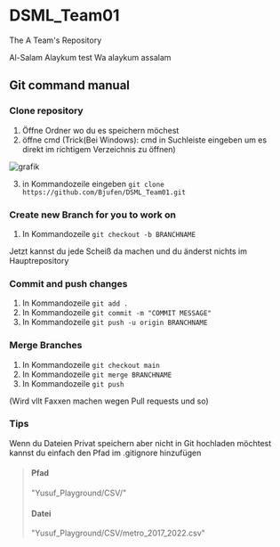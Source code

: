 # DSML_Team01

The A Team's Repository

Al-Salam Alaykum
test
Wa alaykum assalam

## Git command manual

### Clone repository 

1. Öffne Ordner wo du es speichern möchest
2. öffne cmd (Trick(Bei Windows): cmd in Suchleiste eingeben um es direkt im richtigem Verzeichnis zu öffnen)

![grafik](https://user-images.githubusercontent.com/21199937/236054382-fac54d4a-a0ac-4b2a-a4e6-ba6be8b3ee91.png)

3. in Kommandozeile eingeben `git clone https://github.com/Bjufen/DSML_Team01.git`

### Create new Branch for you to work on

1. In Kommandozeile `git checkout -b BRANCHNAME`

Jetzt kannst du jede Scheiß da machen und du änderst nichts im Hauptrepository

### Commit and push changes

1. In Kommandozeile `git add .`
2. In Kommandozeile `git commit -m "COMMIT MESSAGE"`
3. In Kommandozeile `git push -u origin BRANCHNAME`

### Merge Branches

1. In Kommandozeile `git checkout main`
2. In Kommandozeile `git merge BRANCHNAME`
3. In Kommandozeile `git push`

(Wird vllt Faxxen machen wegen Pull requests und so)

### Tips

Wenn du Dateien Privat speichern aber nicht in Git hochladen möchtest kannst du einfach den Pfad im .gitignore hinzufügen
> #### Pfad
> "Yusuf_Playground/CSV/"
> #### Datei
> "Yusuf_Playground/CSV/metro_2017_2022.csv"
